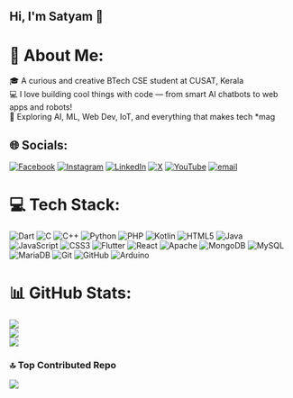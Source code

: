 ## Hi, I'm Satyam 👋

# 💫 About Me:
🎓 A curious and creative BTech CSE student at CUSAT, Kerala  <br>💻 I love building cool things with code — from smart AI chatbots to web apps and robots!  <br>🧠 Exploring AI, ML, Web Dev, IoT, and everything that makes tech *mag


## 🌐 Socials:
[![Facebook](https://img.shields.io/badge/Facebook-%231877F2.svg?logo=Facebook&logoColor=white)](https://facebook.com/satyam.praksh.9) [![Instagram](https://img.shields.io/badge/Instagram-%23E4405F.svg?logo=Instagram&logoColor=white)](https://instagram.com/_satyam_kasyap) [![LinkedIn](https://img.shields.io/badge/LinkedIn-%230077B5.svg?logo=linkedin&logoColor=white)](https://linkedin.com/in/satyam-kumar-kasyap-bb4aa2304) [![X](https://img.shields.io/badge/X-black.svg?logo=X&logoColor=white)](https://x.com/satyamku88) [![YouTube](https://img.shields.io/badge/YouTube-%23FF0000.svg?logo=YouTube&logoColor=white)](https://youtube.com/@nothingsatyam) [![email](https://img.shields.io/badge/Email-D14836?logo=gmail&logoColor=white)](mailto:satyamku88@gmail.com) 

# 💻 Tech Stack:
![Dart](https://img.shields.io/badge/dart-%230175C2.svg?style=for-the-badge&logo=dart&logoColor=white) ![C](https://img.shields.io/badge/c-%2300599C.svg?style=for-the-badge&logo=c&logoColor=white) ![C++](https://img.shields.io/badge/c++-%2300599C.svg?style=for-the-badge&logo=c%2B%2B&logoColor=white) ![Python](https://img.shields.io/badge/python-3670A0?style=for-the-badge&logo=python&logoColor=ffdd54) ![PHP](https://img.shields.io/badge/php-%23777BB4.svg?style=for-the-badge&logo=php&logoColor=white) ![Kotlin](https://img.shields.io/badge/kotlin-%237F52FF.svg?style=for-the-badge&logo=kotlin&logoColor=white) ![HTML5](https://img.shields.io/badge/html5-%23E34F26.svg?style=for-the-badge&logo=html5&logoColor=white) ![Java](https://img.shields.io/badge/java-%23ED8B00.svg?style=for-the-badge&logo=openjdk&logoColor=white) ![JavaScript](https://img.shields.io/badge/javascript-%23323330.svg?style=for-the-badge&logo=javascript&logoColor=%23F7DF1E) ![CSS3](https://img.shields.io/badge/css3-%231572B6.svg?style=for-the-badge&logo=css3&logoColor=white) ![Flutter](https://img.shields.io/badge/Flutter-%2302569B.svg?style=for-the-badge&logo=Flutter&logoColor=white) ![React](https://img.shields.io/badge/react-%2320232a.svg?style=for-the-badge&logo=react&logoColor=%2361DAFB) ![Apache](https://img.shields.io/badge/apache-%23D42029.svg?style=for-the-badge&logo=apache&logoColor=white) ![MongoDB](https://img.shields.io/badge/MongoDB-%234ea94b.svg?style=for-the-badge&logo=mongodb&logoColor=white) ![MySQL](https://img.shields.io/badge/mysql-4479A1.svg?style=for-the-badge&logo=mysql&logoColor=white) ![MariaDB](https://img.shields.io/badge/MariaDB-003545?style=for-the-badge&logo=mariadb&logoColor=white) ![Git](https://img.shields.io/badge/git-%23F05033.svg?style=for-the-badge&logo=git&logoColor=white) ![GitHub](https://img.shields.io/badge/github-%23121011.svg?style=for-the-badge&logo=github&logoColor=white) ![Arduino](https://img.shields.io/badge/-Arduino-00979D?style=for-the-badge&logo=Arduino&logoColor=white)
# 📊 GitHub Stats:
![](https://github-readme-stats.vercel.app/api?username=Satyamku88&theme=blue_navy&hide_border=false&include_all_commits=true&count_private=false)<br/>
![](https://nirzak-streak-stats.vercel.app/?user=Satyamku88&theme=blue_navy&hide_border=false)<br/>
![](https://github-readme-stats.vercel.app/api/top-langs/?username=Satyamku88&theme=blue_navy&hide_border=false&include_all_commits=true&count_private=false&layout=compact)

### 🔝 Top Contributed Repo
![](https://github-contributor-stats.vercel.app/api?username=Satyamku88&limit=5&theme=dark&combine_all_yearly_contributions=true)

<!-- Proudly created with GPRM ( https://gprm.itsvg.in ) -->
